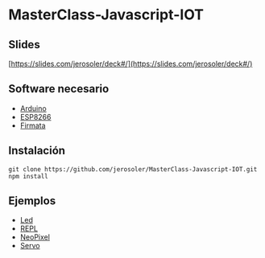# MasterClass-Javascript-IOT


## Slides
[https://slides.com/jerosoler/deck#/](https://slides.com/jerosoler/deck#/)

## Software necesario
- [Arduino](https://www.arduino.cc/en/Main/Software)
- [ESP8266](https://github.com/esp8266/Arduino)
- [Firmata](https://github.com/firmata/arduino)

## Instalación
```
git clone https://github.com/jerosoler/MasterClass-Javascript-IOT.git
npm install
```

## Ejemplos
- [Led](https://github.com/jerosoler/MasterClass-Javascript-IOT/tree/master/examples/Led)
- [REPL](https://github.com/jerosoler/MasterClass-Javascript-IOT/tree/master/examples/REPL)
- [NeoPixel](https://github.com/jerosoler/MasterClass-Javascript-IOT/tree/master/examples/Neopixel)
- [Servo](https://github.com/jerosoler/MasterClass-Javascript-IOT/tree/master/examples/Servo)
